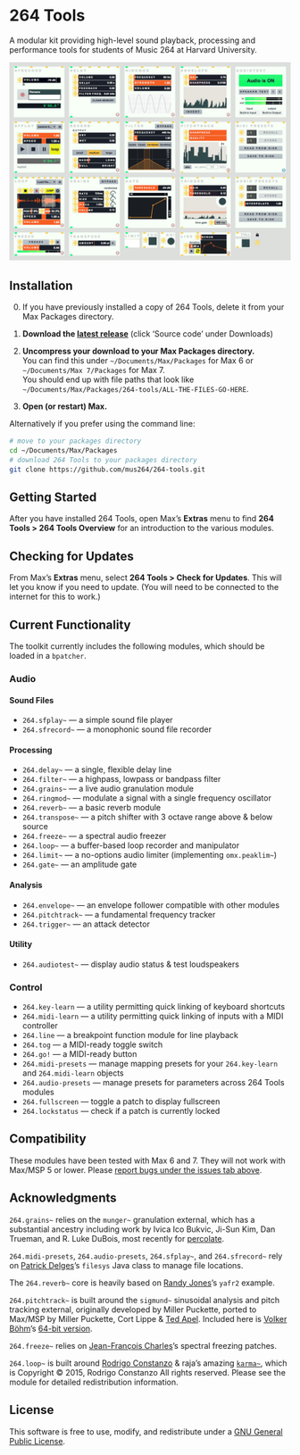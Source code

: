 # 264 Tools

A modular kit providing high-level sound playback, processing and performance tools for students of Music 264 at Harvard University.

![264 Tools modules](/source/modules-screenshot.png)

## Installation

0. If you have previously installed a copy of 264 Tools, delete it from your Max Packages directory.

1. **Download the [latest release](https://github.com/mus264/264-tools/releases/latest)** (click ‘Source code’ under Downloads)

2. **Uncompress your download to your Max Packages directory.**    
You can find this under `~/Documents/Max/Packages` for Max 6 or `~/Documents/Max 7/Packages` for Max 7.    
You should end up with file paths that look like `~/Documents/Max/Packages/264-tools/ALL-THE-FILES-GO-HERE`.

3. **Open (or restart) Max.**

Alternatively if you prefer using the command line:

```sh
# move to your packages directory
cd ~/Documents/Max/Packages
# download 264 Tools to your packages directory
git clone https://github.com/mus264/264-tools.git
```

## Getting Started

After you have installed 264 Tools, open Max’s **Extras** menu to find **264 Tools > 264 Tools Overview** for an introduction to the various modules.

## Checking for Updates

From Max’s **Extras** menu, select **264 Tools > Check for Updates**. This will let you know if you need to update. (You will need to be connected to the internet for this to work.)

## Current Functionality

The toolkit currently includes the following modules, which should be loaded in a `bpatcher`.

### Audio

#### Sound Files

* `264.sfplay~` — a simple sound file player
* `264.sfrecord~` — a monophonic sound file recorder

#### Processing

* `264.delay~` — a single, flexible delay line
* `264.filter~` — a highpass, lowpass or bandpass filter
* `264.grains~` — a live audio granulation module
* `264.ringmod~` — modulate a signal with a single frequency oscillator
* `264.reverb~` — a basic reverb module
* `264.transpose~` — a pitch shifter with 3 octave range above & below source
* `264.freeze~` — a spectral audio freezer
* `264.loop~` — a buffer-based loop recorder and manipulator
* `264.limit~` — a no-options audio limiter (implementing `omx.peaklim~`)
* `264.gate~` — an amplitude gate

#### Analysis

* `264.envelope~` — an envelope follower compatible with other modules
* `264.pitchtrack~` — a fundamental frequency tracker
* `264.trigger~` — an attack detector

#### Utility

* `264.audiotest~` — display audio status & test loudspeakers

### Control

* `264.key-learn` — a utility permitting quick linking of keyboard shortcuts
* `264.midi-learn` — a utility permitting quick linking of inputs with a MIDI controller
* `264.line` — a breakpoint function module for line playback
* `264.tog` — a MIDI-ready toggle switch
* `264.go!` — a MIDI-ready button
* `264.midi-presets` — manage mapping presets for your `264.key-learn` and `264.midi-learn` objects
* `264.audio-presets` — manage presets for parameters across 264 Tools modules
* `264.fullscreen` — toggle a patch to display fullscreen
* `264.lockstatus` — check if a patch is currently locked

## Compatibility

These modules have been tested with Max 6 and 7. They will not work with Max/MSP 5 or lower. Please [report bugs under the issues tab above](https://github.com/mus264/264-tools/issues).

## Acknowledgments

`264.grains~` relies on the `munger~` granulation external, which has a substantial ancestry including work by Ivica Ico Bukvic, Ji-Sun Kim, Dan Trueman, and R. Luke DuBois, most recently for [percolate](https://github.com/Cycling74/percolate).

`264.midi-presets`, `264.audio-presets`, `264.sfplay~`, and `264.sfrecord~` rely on [Patrick Delges](http://www.crfmw.be/max/)’s `filesys` Java class to manage file locations.

The `264.reverb~` core is heavily based on [Randy Jones](http://madronalabs.com/)’s `yafr2` example.

`264.pitchtrack~` is built around the `sigmund~` sinusoidal analysis and pitch tracking external, originally developed by Miller Puckette, ported to Max/MSP by Miller Puckette, Cort Lippe & [Ted Apel](http://vud.org/). Included here is [Volker Böhm](http://vboehm.net/)’s [64-bit version][f9cd7a51].

  [f9cd7a51]: https://github.com/v7b1/sigmund_64bit-version "v7b1/sigmund_64bit-version - GitHub"

`264.freeze~` relies on [Jean-François Charles](http://www.jeanfrancoischarles.com)’s spectral freezing patches.

`264.loop~` is built around [Rodrigo Constanzo](http://www.rodrigoconstanzo.com/karma) & raja’s amazing [`karma~`](https://github.com/rconstanzo/karma), which is Copyright © 2015, Rodrigo Constanzo All rights reserved. Please see the module for detailed redistribution information.

## License

This software is free to use, modify, and redistribute under a [GNU General Public License](http://www.gnu.org/licenses/gpl-3.0.txt).

